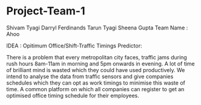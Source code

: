 # Project-Team-1

Shivam Tyagi
Darryl Ferdinands
Tarun Tyagi
Sheena Gupta
Team Name : Ahoo


IDEA : Opitimum Office/Shift-Traffic Timings Predictor:

There is a problem that every metropolitan city faces, traffic jams during rush hours 8am-11am in morning and 5pm onwards in evening. A lot of time of brilliant mind is wasted which they could have used productively. We intend to analyse the data from traffic sensors and give companies schedules which they can opt as work timings to minimise this waste of time. A common platform on which all companies can register to get an optimised office timing schedule for their employees.

